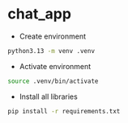 # chat_app

- Create environment

```bash
python3.13 -m venv .venv
```

- Activate environment

```bash
source .venv/bin/activate
```

- Install all libraries 
```bash
pip install -r requirements.txt
```
